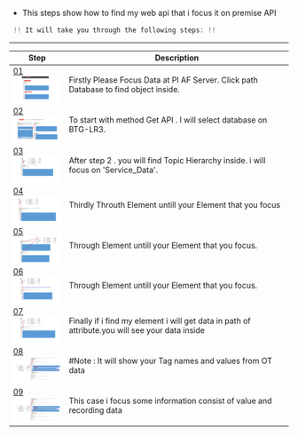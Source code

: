 - This steps show how to find my web api that i focus it on premise API
```javascript
 !! It will take you through the following steps: !!
```

----


Step | Description
-------|-------
[ 01 <img align= "center" width=100px height=50px src="https://raw.githubusercontent.com/watthanai/PowerApp-PIWebAPI/master/BasicPracticePI/Slide1.PNG">](https://raw.githubusercontent.com/watthanai/Node-Red-PIAPI/master/images/PI_System/PI_collection/Slide1.PNG) | Firstly Please Focus Data at PI AF Server. Click path Database to find object inside.
[ 02 <img align= "center" width=100px height=50px src="https://raw.githubusercontent.com/watthanai/PowerApp-PIWebAPI/master/BasicPracticePI/Slide2.PNG">](https://raw.githubusercontent.com/watthanai/Node-Red-PIAPI/master/images/PI_System/PI_collection/Slide2.PNG) | To start with method Get API . I will select database on BTG-LR3.
[ 03 <img align= "center" width=100px height=50px src="https://raw.githubusercontent.com/watthanai/PowerApp-PIWebAPI/master/BasicPracticePI/Slide3.PNG">](https://raw.githubusercontent.com/watthanai/Node-Red-PIAPI/master/images/PI_System/PI_collection/Slide3.PNG) | After step 2 . you will find Topic Hierarchy inside. i will focus on 'Service_Data'.
[ 04 <img align= "center" width=100px height=50px src="https://raw.githubusercontent.com/watthanai/PowerApp-PIWebAPI/master/BasicPracticePI/Slide4.PNG">](https://raw.githubusercontent.com/watthanai/Node-Red-PIAPI/master/images/PI_System/PI_collection/Slide4.PNG) | Thirdly Throuth Element untill your Element that you focus
[ 05 <img align= "center" width=100px height=50px src="https://raw.githubusercontent.com/watthanai/PowerApp-PIWebAPI/master/BasicPracticePI/Slide5.PNG">](https://raw.githubusercontent.com/watthanai/Node-Red-PIAPI/master/images/PI_System/PI_collection/Slide5.PNG) | Through Element untill your Element that you focus.
[ 06 <img align= "center" width=100px height=50px src="https://raw.githubusercontent.com/watthanai/PowerApp-PIWebAPI/master/BasicPracticePI/Slide6.PNG">](https://raw.githubusercontent.com/watthanai/Node-Red-PIAPI/master/images/PI_System/PI_collection/Slide6.PNG) | Through Element untill your Element that you focus.
[ 07 <img align= "center" width=100px height=50px src="https://raw.githubusercontent.com/watthanai/PowerApp-PIWebAPI/master/BasicPracticePI/Slide7.PNG">](https://raw.githubusercontent.com/watthanai/Node-Red-PIAPI/master/images/PI_System/PI_collection/Slide7.PNG) | Finally if i find my element i will get data in path of attribute.you will see your data inside
[ 08 <img align= "center" width=100px height=50px src="https://raw.githubusercontent.com/watthanai/PowerApp-PIWebAPI/master/BasicPracticePI/Slide8.PNG">](https://raw.githubusercontent.com/watthanai/Node-Red-PIAPI/master/images/PI_System/PI_collection/Slide7.PNG) | #Note :  It will show your Tag names and values from OT data
[ 09 <img align= "center" width=100px height=50px src="https://raw.githubusercontent.com/watthanai/PowerApp-PIWebAPI/master/BasicPracticePI/Slide8.PNG">](https://raw.githubusercontent.com/watthanai/Node-Red-PIAPI/master/images/PI_System/PI_collection/Slide7.PNG) | This case i focus some information consist of value and recording data